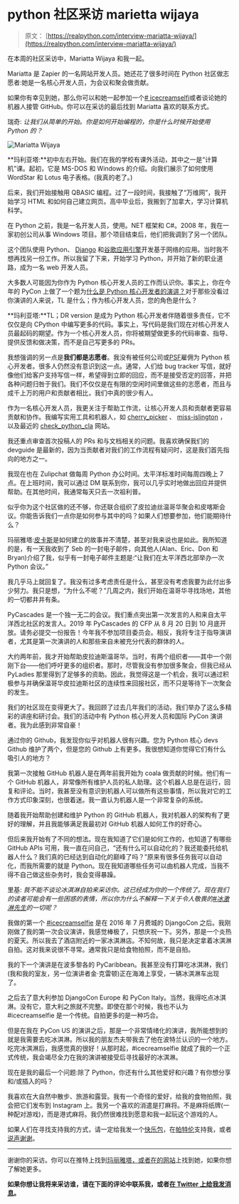 # python 社区采访 marietta wijaya

> 原文： [https://realpython.com/interview-mariatta-wijaya/](https://realpython.com/interview-mariatta-wijaya/)

在本周的社区采访中，Mariatta Wijaya 和我一起。

Mariatta 是 Zapier 的一名网站开发人员。她还花了很多时间在 Python 社区做志愿者:她是一名核心开发人员，为会议和聚会做贡献。

如果你有幸见到她，那么你可以和她一起参加一个[# icecreamselfi](https://mariatta.ca/category/icecreamselfie.html)或者谈论她的机器人接管 GitHub。你可以在采访的最后找到 Mariatta 喜欢的联系方式。

瑞奇: *让我们从简单的开始。你是如何开始编程的，你是什么时候开始使用 Python 的？*

![Mariatta Wijaya](../Images/5f8258fbe8e19c4d4434f336771e4e55.png)

**玛利亚塔:**初中左右开始。我们在我的学校有课外活动，其中之一是“计算机”课。起初，它是 MS-DOS 和 Windows 的介绍。向我们展示了如何使用 WordStar 和 Lotus 电子表格。(我真的老了。)

后来，我们开始接触用 QBASIC 编程。过了一段时间，我接触了“万维网”，我开始学习 HTML 和如何自己建立网页。高中毕业后，我搬到了加拿大，学习计算机科学。

在 Python 之前，我是一名开发人员，使用。NET 框架和 C#。2008 年，我在一家初创公司从事 Windows 项目。那个项目结束后，他们把我调到了另一个团队。

这个团队使用 Python、 [Django](https://realpython.com/tutorials/django/) 和[谷歌应用引擎](https://realpython.com/python-web-applications/#google-app-engine)开发基于网络的应用。当时我不想再找另一份工作。所以我留了下来，开始学习 Python，并开始了新的职业道路，成为一名 web 开发人员。

大多数人可能因为你作为 Python 核心开发人员的工作而认识你。事实上，你在今年的 PyCon 上做了一个题为[什么是 Python 核心开发者的演讲？](https://www.youtube.com/watch?v=hhj7eb6TrtI)对于那些没看过你演讲的人来说，TL 是什么；作为核心开发人员，您的角色是什么？

**玛利亚塔:**TL；DR version 是成为 Python 核心开发者伴随着很多责任，它不仅仅是向 CPython 中编写更多的代码。事实上，写代码是我们现在对核心开发人员最起码的期望。作为一个核心开发人员，你将被期望做更多的代码审查、指导、提供反馈和做决策，而不是自己写更多的 PRs。

我想强调的另一点是**我们都是志愿者**。我没有被任何公司或[PSF](https://www.python.org/psf-landing/)雇佣为 Python 核心开发者。很多人仍然没有意识到这一点。通常，人们给 bug tracker 写信，就好像他们给客户支持写信一样，希望得到立即的回应，而不是接受否定的回答，并把各种问题归咎于我们。我们不仅仅是在有限的空闲时间里做这些的志愿者，而且与成千上万的用户和贡献者相比，我们中真的很少有人。

作为一名核心开发人员，我更关注于帮助工作流，让核心开发人员和贡献者更容易贡献和协作。我编写实用工具和机器人，如 [cherry_picker](https://pypi.org/project/cherry-picker/) 、 [miss-islington](https://github.com/python/miss-islington) ，以及最近的 [check_python_cla](https://check-python-cla.herokuapp.com/) 网站。

我还重点审查首次投稿人的 PRs 和与文档相关的问题。我喜欢确保我们的 devguide 是最新的，因为当贡献者对我们的工作流程有疑问时，这是我们首先指向的地方之一。

我现在也在 Zulipchat 做每周 Python 办公时间。太平洋标准时间每周四晚上 7 点。在上班时间，我可以通过 DM 联系到你，我可以几乎实时地做出回应并提供帮助。在其他时间，我通常每天只去一次祖利普。

似乎你为这个社区做的还不够，你还联合组织了皮拉迪丝温哥华聚会和皮喀斯会议。你能告诉我们一点你是如何参与其中的吗？如果人们想要参加，他们能期待什么？

玛丽雅塔:[皮卡斯](https://2019.pycascades.com/)是如何建立的故事并不清楚，甚至对我来说也是如此。我所知道的是，有一天我收到了 Seb 的一封电子邮件，向其他人(Alan、Eric、Don 和 Bryan)介绍了我，似乎有一封电子邮件主题是:“让我们在太平洋西北部举办一次 Python 会议。”

我几乎马上就回复了。我没有过多考虑责任是什么，甚至没有考虑我要为此付出多少努力。我只是想，“为什么不呢？”几周之内，我们开始在温哥华寻找场地，其他的一切都井井有条。

PyCascades 是一个独一无二的会议。我们重点突出第一次发言的人和来自太平洋西北社区的发言人。2019 年 PyCascades 的 CFP 从 8 月 20 日到 10 月底开放。请务必提交一份报告！今年我不参加项目委员会。相反，我将专注于指导演讲者，尤其是第一次演讲的人和那些来自未被充分代表的群体的人。

大约两年前，我才开始帮助皮拉迪斯温哥华。当时，有两个组织者——其中一个刚刚下台——他们呼吁更多的组织者。那时，尽管我没有参加很多聚会，但我已经从 PyLadies 那里得到了足够多的资助。因此，我觉得这是一个机会，我可以通过积极参与并确保温哥华皮拉迪斯社区的连续性来回报社区，而不只是等待下一次聚会的发生。

我们的社区现在变得更大了。我回顾了过去几年我们的活动，我们举办了这么多精彩的讲座和研讨会。我们的活动中有 Python 核心开发人员和国际 PyCon 演讲者。我为此感到非常自豪！

通过你的 Github，我发现你似乎对机器人很有兴趣。您为 Python 核心 devs Github 维护了两个，但是您的 Github 上有更多。我很想知道你觉得它们有什么吸引人的地方？

我第一次接触 GitHub 机器人是在两年前我开始为 coala 做贡献的时候。他们有一个 GitHub 机器人，非常像所有维护人员的私人助理。这个机器人总是在运行，回复和评论。当时，我甚至没有意识到机器人可以做所有这些事情，所以我对它的工作方式印象深刻，也很着迷。我一直认为机器人是一个非常复杂的系统。

随着我开始帮助创建和维护 Python 的 GitHub 机器人，我对机器人的架构有了更好的理解，并且我能够满足我最初对 GitHub 机器人如何工作的好奇心。

但后来我开始有了不同的想法。现在我知道了它们是如何工作的，也知道了有哪些 GitHub APIs 可用，我一直在问自己，“还有什么可以自动化的？我还能委托给机器人什么？我们真的已经达到自动化的巅峰了吗？”原来有很多任务我可以自动化，而我所需要的就是 Python。现在我知道哪些任务可以由机器人完成，当我不得不自己做这些杂务时，我会变得暴躁。

里基: *我不能不谈论冰淇淋自拍来采访你。这已经成为你的一个传统了。现在我们的读者可能会有一些困惑的表情，所以你为什么不解释一下关于令人敬畏的[#冰激淋先生](https://mariatta.ca/category/icecreamselfie.html)的一切呢？*

我做的第一个 [#icecreamselfie](https://mariatta.ca/category/icecreamselfie.html) 是在 2016 年 7 月费城的 DjangoCon 之后。我刚刚做了我的第一次会议演讲，我感觉棒极了，只想庆祝一下。另外，那是一个炎热的夏天。所以我去了酒店附近的一家冰淇淋店。不知何故，我只是决定拿着冰淇淋自拍。这对我来说很不寻常。通常我只是给食物拍照，而不是自拍。

我的下一个演讲是在波多黎各的 PyCaribbean。我甚至没有打算吃冰淇淋，我们(我和我的室友，另一位演讲者金·克雷顿)正在海滩上享受，一辆冰淇淋车出现了。

之后去了意大利参加 DjangoCon Europe 和 PyCon Italy。当然，我得吃点冰淇淋。没有它，意大利之旅就不完整。即使在那个时候，我也不认为#icecreamselfie 是一个传统。自拍更多的是一种巧合。

但是在我在 PyCon US 的演讲之后，那是一个非常情绪化的演讲，我所能想到的就是我需要去吃冰淇淋。所以我的朋友杰夫带我去了他在波特兰认识的一个地方。吃完冰淇淋后，我感觉真的很好！从那时起，#icecreamselfie 就成了我的一个正式传统，我会竭尽全力在我的演讲被接受后寻找最好的冰淇淋。

现在是我的最后一个问题:除了 Python，你还有什么其他爱好和兴趣？有你想分享和/或插入的吗？

我喜欢在大自然中散步、旅游和露营。我有一个奇怪的爱好，给我的食物拍照，我会把它们发布到 Instagram 上。我另一个喜欢的消遣是打麻将。不是麻将纸牌(一种配对游戏)，而是港式麻将。我仍然很难找到愿意和我一起玩这个游戏的人。

如果人们在寻找支持我的方式，请一定给我发一个[快乐包](https://www.happinesspackets.io/)，在[帕特伦](https://www.patreon.com/Mariatta)支持我，或者[说声谢谢](https://saythanks.io/to/Mariatta)。

* * *

谢谢你的采访。你可以在推特上找到[玛丽雅塔，或者在](https://twitter.com/mariatta)[的网站](https://mariatta.ca/)上找到她，如果你想了解她更多。

**如果你想让我将来采访谁，请在下面的评论中联系我，或者[在 Twitter 上给我发消息](https://twitter.com/endlesstrax)。**